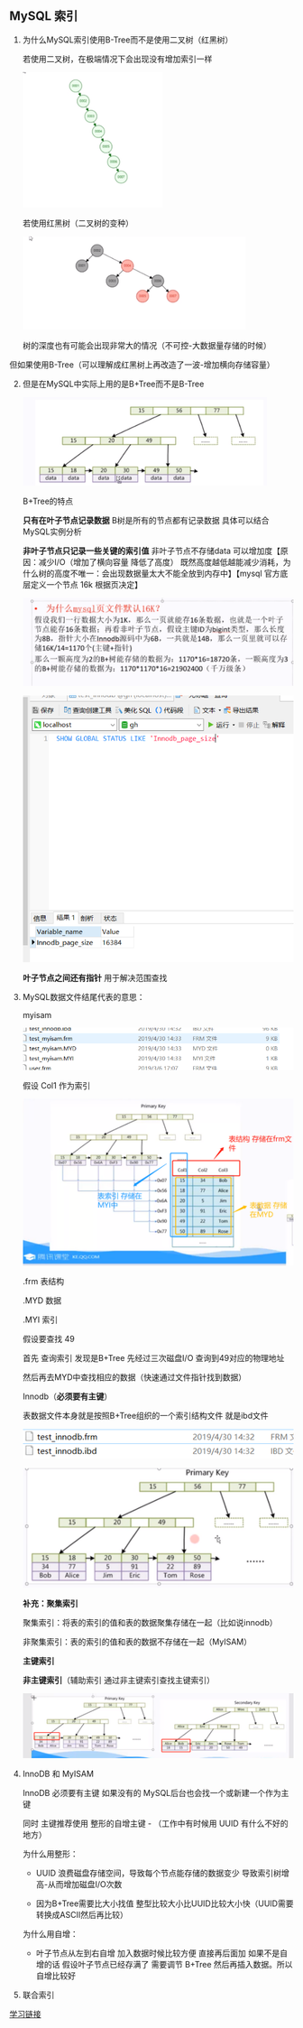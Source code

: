 ## MySQL 索引

1. 为什么MySQL索引使用B-Tree而不是使用二叉树（红黑树）

   若使用二叉树，在极端情况下会出现没有增加索引一样

   ![1556595198549](../../images/mysql/1556595198549.png)

   若使用红黑树（二叉树的变种）

   ![1556595328684](../../images/mysql/1556595328684.png)

   ​		树的深度也有可能会出现非常大的情况（不可控-大数据量存储的时候）

​		但如果使用B-Tree（可以理解成红黑树上再改造了一波-增加横向存储容量）

2. 但是在MySQL中实际上用的是B+Tree而不是B-Tree

   ![1556596003309](../../images/mysql/1556596003309.png)

   B+Tree的特点

   **只有在叶子节点记录数据** B树是所有的节点都有记录数据 具体可以结合MySQL实例分析

   **非叶子节点只记录一些关键的索引值** 非叶子节点不存储data 可以增加度【原因：减少I/O（增加了横向容量 降低了高度） 既然高度越低越能减少消耗，为什么树的高度不唯一：会出现数据量太大不能全放到内存中】【mysql 官方底层定义一个节点 16k 根据页决定】

   ![1556607937784](../../images/mysql/1556607937784.png)

   ![1556607634395](../../images/mysql/1556607634395.png)

   **叶子节点之间还有指针** 用于解决范围查找

3. MySQL数据文件结尾代表的意思：

   myisam

   ![1556606348698](../../images/mysql/1556606348698.png)

   假设 Col1 作为索引

   ![1556606473134](../../images/mysql/1556606473134.png)

   .frm		表结构

   .MYD	  数据

   .MYI		索引

   假设要查找 49

   首先 查询索引 发现是B+Tree 先经过三次磁盘I/O 查询到49对应的物理地址

   然后再去MYD中查找相应的数据（快速通过文件指针找到数据）

   

   Innodb（**必须要有主键**）

   表数据文件本身就是按照B+Tree组织的一个索引结构文件 就是ibd文件

   ![1556606799984](../../images/mysql/1556606799984.png)

   ![1556606791602](../../images/mysql/1556606791602.png)

   

   **补充：聚集索引**

   聚集索引：将表的索引的值和表的数据聚集存储在一起（比如说innodb）

   非聚集索引：表的索引的值和表的数据不存储在一起（MyISAM）

   
   
   **主键索引**
   
   **非主键索引**（辅助索引 通过非主键索引查找主键索引）
   
   ![1556607256586](../../images/mysql/1556607256586.png)

5. InnoDB 和 MyISAM

   InnoDB 必须要有主键 如果没有的 MySQL后台也会找一个或新建一个作为主键

   同时 主键推荐使用 整形的自增主键  - （工作中有时候用 UUID 有什么不好的地方）

   为什么用整形：

   - UUID 浪费磁盘存储空间，导致每个节点能存储的数据变少 导致索引树增高-从而增加磁盘I/O次数

   - 因为B+Tree需要比大小找值 整型比较大小比UUID比较大小快（UUID需要转换成ASCII然后再比较）

   为什么用自增：

   - 叶子节点从左到右自增 加入数据时候比较方便 直接再后面加 如果不是自增的话 假设叶子节点已经存满了 需要调节 B+Tree 然后再插入数据。所以自增比较好

6. 联合索引

[学习链接](https://ke.qq.com/course/397307?taid=3342163161518075)